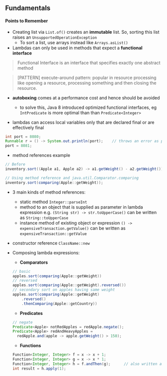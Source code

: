 <h2>Fundamentals</h2>
<h4>Points to Remember</h4>

* Creating list via `List.of()` creates an **immutable** list. So, sorting this list raises an `UnsupportedOperationException`
    * To sort a list, use arrays instead like `Arrays.asList()`
* Lambdas can only be used in methods that expect a **functional interface**

> Functional Interface is an interface that specifies exactly one abstract method

> [PATTERN] execute-around pattern: popular in resource processing like opening a resource, processing something and then closing the resource.

* **autoboxing** comes at a performance cost and hence should be avoided
    * to solve this, Java 8 introduced optimized functional interfaces, eg `IntPredicate` is more optimal than than `Predicate<Integer>`
    
* lambdas can access local variables only that are declared final or are effectively final

```java
int port = 8080;
Runnable r = () -> System.out.println(port);    // throws an error as port is not final or effectively final
port = 8081;
```

* method references example
```java
// Before
inventory.sort((Apple a1, Apple a2) -> a1.getWeight() - a2.getWeight());

// Using method reference and java.util.Comparator.comparing
inventory.sort(comparing(Apple::getWeight));
```

* 3 main kinds of method references:
    * static method `Integer::parseInt`
    * method to an object that is supplied as parameter in lambda expression e.g.
    `(String str) -> str.toUpperCase()` can be written as `String::toUpperCase`
    * instance method of existing object or expression
    `() -> expensiveTransaction.getValue()` can be written as `expensiveTransaction::getValue`
    
* constructor reference `ClassName::new`
* Composing lambda expressions:
    * **Comparators**
    ```java
    // basic
    apples.sort(comparing(Apple::getWeight))
    // reversed
    apples.sort(comparing(Apple::getWeight).reversed())
    // secondary sort on apples having same weight
    apples.sort(comparing(Apple::getWeight)
        .reversed()
        .thenComparing(Apple::getCountry))
    ```
    
    * **Predicates**
    ```java
    // negate
    Predicate<Apple> notRedApples = redApple.negate();
    Predicate<Apple> redAndHeavyApples =
      redApple.and(apple -> apple.getWeight() > 150);
    ```
  
    * **Functions**
    ```java
    Function<Integer, Integer> f = x -> x + 1;
    Function<Integer, Integer> g = x -> x * 1;
    Function<Integer, Integer> h = f.andThen(g);      // also written as f.compose(g)
    int result = h.apply(1);
    ```